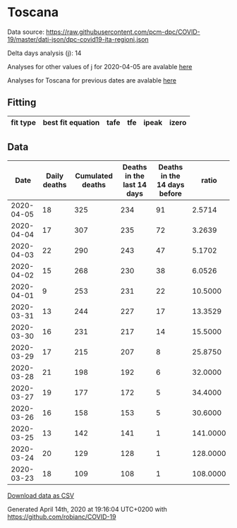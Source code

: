# Toscana

Data source: https://raw.githubusercontent.com/pcm-dpc/COVID-19/master/dati-json/dpc-covid19-ita-regioni.json

Delta days analysis (j): 14

Analyses for other values of j for 2020-04-05 are avalable [here](../2020-04-05/README.md)

Analyses for Toscana for previous dates are avalable [here](../README.md)

## Fitting 
|fit type|best fit equation|tafe|tfe|ipeak|izero|
|-------|-----|--------|------|---|---|

## Data
|Date|Daily deaths|Cumulated deaths|Deaths in the last 14 days|Deaths in the 14 days before|ratio|
|----|----------|-----------|-------|--------------------|-----|
|2020-04-05|18|325|234|91|2.5714|
|2020-04-04|17|307|235|72|3.2639|
|2020-04-03|22|290|243|47|5.1702|
|2020-04-02|15|268|230|38|6.0526|
|2020-04-01|9|253|231|22|10.5000|
|2020-03-31|13|244|227|17|13.3529|
|2020-03-30|16|231|217|14|15.5000|
|2020-03-29|17|215|207|8|25.8750|
|2020-03-28|21|198|192|6|32.0000|
|2020-03-27|19|177|172|5|34.4000|
|2020-03-26|16|158|153|5|30.6000|
|2020-03-25|13|142|141|1|141.0000|
|2020-03-24|20|129|128|1|128.0000|
|2020-03-23|18|109|108|1|108.0000|

[Download data as CSV](COVID-19_toscana_j14_2020-04-05.csv)

Generated April 14th, 2020 at 19:16:04 UTC+0200 with https://github.com/robianc/COVID-19
